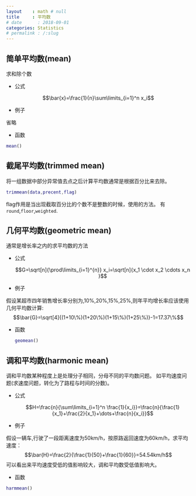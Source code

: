 ```yaml
---
layout    : math # null
title     : 平均数
# date      : 2018-09-01
categories: Statistics
# permalink : /:slug
---
```

## 简单平均数(mean)
求和除个数

+ 公式

$$\bar{x}=\frac{1}{n}\sum\limits_{i=1}^n x_i$$

+ 例子

省略

+ 函数

```Matlab
mean()
```

## 截尾平均数(trimmed mean)
将一组数据中部分异常值去点之后计算平均数通常是根据百分比来去除。

```matlab
trimmean(data,precent,flag)
```
flag作用是当出现截取百分比的个数不是整数的时候，使用的方法。
有`round`,`floor`,`weighted`.

## 几何平均数(geometric mean)
通常是增长率之内的求平均数的方法

+ 公式

	$$G=\sqrt[n]{\prod\limits_{i=1}^{n}} x_i=\sqrt[n]{x_1 \cdot x_2 \cdots x_n }$$

+ 例子

假设某超市四年销售增长率分别为,10%,20%,15%,25%,则年平均增长率应该使用几何平均数计算:
	$$\bar{G}=\sqrt[4]{(1+10\%)(1+20\%)(1+15\%)(1+25\%)}-1=17.37\%$$

+ 函数

	```matlab
	geomean()
	```

## 调和平均数(harmonic mean)
调和平均数某种程度上是处理分子相同，分母不同的平均数问题。
如平均速度问题(求速度问题，转化为了路程与时间的分数)。

+ 公式

	$$H=\frac{n}{\sum\limits_{i=1}^n \frac{1}{x_i}}=\frac{n}{\frac{1}{x_1}+\frac{2}{x_1}+\dots+\frac{n}{x_i}}$$

+ 例子

假设一辆车,行驶了一段距离速度为50km/h，按原路返回速度为60km/h，求平均速度：
$$\bar{H}=\frac{2}{\frac{1}{50}+\frac{1}{60}}=54.54km/h$$
可以看出来平均速度受低的值影响较大，调和平均数受低值影响大。

+ 函数

```Matlab
harmmean()
```




